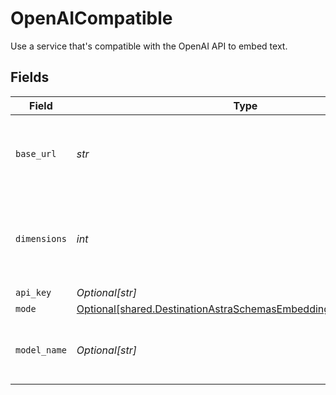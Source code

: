 # OpenAICompatible

Use a service that's compatible with the OpenAI API to embed text.


## Fields

| Field                                                                                                                                  | Type                                                                                                                                   | Required                                                                                                                               | Description                                                                                                                            | Example                                                                                                                                |
| -------------------------------------------------------------------------------------------------------------------------------------- | -------------------------------------------------------------------------------------------------------------------------------------- | -------------------------------------------------------------------------------------------------------------------------------------- | -------------------------------------------------------------------------------------------------------------------------------------- | -------------------------------------------------------------------------------------------------------------------------------------- |
| `base_url`                                                                                                                             | *str*                                                                                                                                  | :heavy_check_mark:                                                                                                                     | The base URL for your OpenAI-compatible service                                                                                        | https://your-service-name.com                                                                                                          |
| `dimensions`                                                                                                                           | *int*                                                                                                                                  | :heavy_check_mark:                                                                                                                     | The number of dimensions the embedding model is generating                                                                             | 1536                                                                                                                                   |
| `api_key`                                                                                                                              | *Optional[str]*                                                                                                                        | :heavy_minus_sign:                                                                                                                     | N/A                                                                                                                                    |                                                                                                                                        |
| `mode`                                                                                                                                 | [Optional[shared.DestinationAstraSchemasEmbeddingEmbeddingMode]](../../models/shared/destinationastraschemasembeddingembeddingmode.md) | :heavy_minus_sign:                                                                                                                     | N/A                                                                                                                                    |                                                                                                                                        |
| `model_name`                                                                                                                           | *Optional[str]*                                                                                                                        | :heavy_minus_sign:                                                                                                                     | The name of the model to use for embedding                                                                                             | text-embedding-ada-002                                                                                                                 |